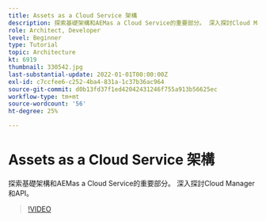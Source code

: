 ```yaml
---
title: Assets as a Cloud Service 架構
description: 探索基礎架構和AEMas a Cloud Service的重要部分。 深入探討Cloud Manager和API。
role: Architect, Developer
level: Beginner
type: Tutorial
topic: Architecture
kt: 6919
thumbnail: 330542.jpg
last-substantial-update: 2022-01-01T00:00:00Z
exl-id: c7ccfee6-c252-4ba4-831a-1c37b36ac964
source-git-commit: d0b13fd37f1ed42042431246f755a913b56625ec
workflow-type: tm+mt
source-wordcount: '56'
ht-degree: 25%

---
```


# Assets as a Cloud Service 架構

探索基礎架構和AEMas a Cloud Service的重要部分。 深入探討Cloud Manager和API。

>[!VIDEO](https://video.tv.adobe.com/v/330542/?quality=12&learn=on)
